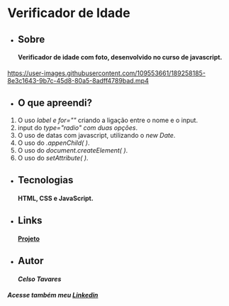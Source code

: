 # Verificador de Idade
* ## Sobre
    #### Verificador de idade com foto, desenvolvido no curso de javascript.
https://user-images.githubusercontent.com/109553661/189258185-8e3c1643-9b7c-45d8-80a5-8adff4789bad.mp4
* ## O que apreendi?
1.  O uso *label e for=""* criando a ligação entre o nome e o input.
2.  input do *type="radio" com duas opções*.
3.  O uso de datas com javascript, utilizando o *new Date*.
4.  O uso do *.appenChild( )*.
5.  O uso do *document.createElement( )*.
6.  O uso do *setAttribute( )*.
* ## Tecnologias
    #### HTML, CSS e JavaScript.
* ## Links
    #### [Projeto](https://celsotavares.github.io/Verificador-idade/)
* ## Autor
    #### *Celso Tavares*
   
#####                                           Acesse também meu [Linkedin](https://www.linkedin.com/in/celsotavaresjunior/)

